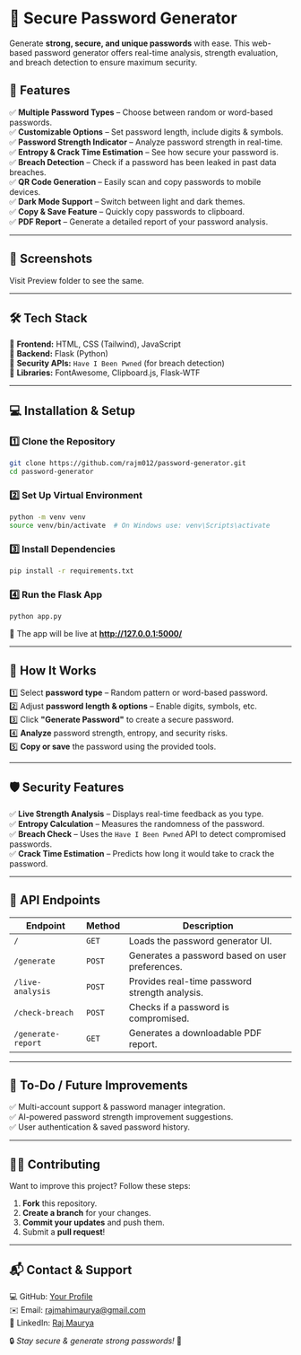
# **🔐 Secure Password Generator**  

Generate **strong, secure, and unique passwords** with ease. This web-based password generator offers real-time analysis, strength evaluation, and breach detection to ensure maximum security.  

## **🚀 Features**  

✅ **Multiple Password Types** – Choose between random or word-based passwords.  
✅ **Customizable Options** – Set password length, include digits & symbols.  
✅ **Password Strength Indicator** – Analyze password strength in real-time.  
✅ **Entropy & Crack Time Estimation** – See how secure your password is.  
✅ **Breach Detection** – Check if a password has been leaked in past data breaches.  
✅ **QR Code Generation** – Easily scan and copy passwords to mobile devices.  
✅ **Dark Mode Support** – Switch between light and dark themes.  
✅ **Copy & Save Feature** – Quickly copy passwords to clipboard.  
✅ **PDF Report** – Generate a detailed report of your password analysis.  

---

## **📸 Screenshots**  

Visit Preview folder to see the same.

---

## **🛠️ Tech Stack**  

🔹 **Frontend:** HTML, CSS (Tailwind), JavaScript  
🔹 **Backend:** Flask (Python)  
🔹 **Security APIs:** `Have I Been Pwned` (for breach detection)  
🔹 **Libraries:** FontAwesome, Clipboard.js, Flask-WTF  

---

## **💻 Installation & Setup**  

### **1️⃣ Clone the Repository**  
```sh
git clone https://github.com/rajm012/password-generator.git
cd password-generator
```

### **2️⃣ Set Up Virtual Environment**  
```sh
python -m venv venv
source venv/bin/activate  # On Windows use: venv\Scripts\activate
```

### **3️⃣ Install Dependencies**  
```sh
pip install -r requirements.txt
```

### **4️⃣ Run the Flask App**  
```sh
python app.py
```

🎉 The app will be live at **http://127.0.0.1:5000/**  

---

## **🔬 How It Works**  

1️⃣ Select **password type** – Random pattern or word-based password.  
2️⃣ Adjust **password length & options** – Enable digits, symbols, etc.  
3️⃣ Click **"Generate Password"** to create a secure password.  
4️⃣ **Analyze** password strength, entropy, and security risks.  
5️⃣ **Copy or save** the password using the provided tools.  

---

## **🛡️ Security Features**  

✅ **Live Strength Analysis** – Displays real-time feedback as you type.  
✅ **Entropy Calculation** – Measures the randomness of the password.  
✅ **Breach Check** – Uses the `Have I Been Pwned` API to detect compromised passwords.  
✅ **Crack Time Estimation** – Predicts how long it would take to crack the password.  

---

## **📄 API Endpoints**  

| **Endpoint** | **Method** | **Description** |
|-------------|-----------|----------------|
| `/` | `GET` | Loads the password generator UI. |
| `/generate` | `POST` | Generates a password based on user preferences. |
| `/live-analysis` | `POST` | Provides real-time password strength analysis. |
| `/check-breach` | `POST` | Checks if a password is compromised. |
| `/generate-report` | `GET` | Generates a downloadable PDF report. |

---

## **📌 To-Do / Future Improvements**  

✅ Multi-account support & password manager integration.  
✅ AI-powered password strength improvement suggestions.  
✅ User authentication & saved password history.  

---

## **👨‍💻 Contributing**  

Want to improve this project? Follow these steps:  

1. **Fork** this repository.  
2. **Create a branch** for your changes.  
3. **Commit your updates** and push them.  
4. Submit a **pull request**!  

---

## **📬 Contact & Support**  

💻 GitHub: [Your Profile](https://github.com/yourusername)  
✉️ Email: [rajmahimaurya@gmail.com](mailto:rajmahimaurya@gmail.com)  
📢 LinkedIn: [Raj Maurya](https://www.linkedin.com/in/raj-maurya-271b32237/)  

🔒 _Stay secure & generate strong passwords!_ 🚀